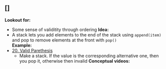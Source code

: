 ## []
**Lookout for:**
* Some sense of validitity through ordering
**Idea:**
* A stack lets you add elements to the end of the stack using `append(item)` and pop to remove elements at the front with `pop()`  
**Example:**
* [20. Valid Parethesis](https://leetcode.com/problems/valid-parentheses/)
	* Make a stack. If the value is the corresponding alternative one, then you pop it, otherwise then invalid
**Conceptual videos:**